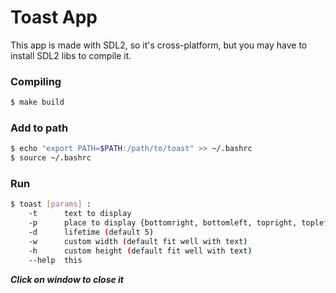 # Toast App

This app is made with SDL2, so it's cross-platform, but you may have to install SDL2 libs to compile it.

### Compiling
```bash
$ make build
```
### Add to path
```bash
$ echo "export PATH=$PATH:/path/to/toast" >> ~/.bashrc
$ source ~/.bashrc
```
### Run
```bash
$ toast [params] :
    -t      text to display
    -p      place to display {bottomright, bottomleft, topright, topleft} (default bottomright)
    -d      lifetime (default 5)
    -w      custom width (default fit well with text)
    -h      custom height (default fit well with text)
    --help  this
```

_**Click on window to close it**_
